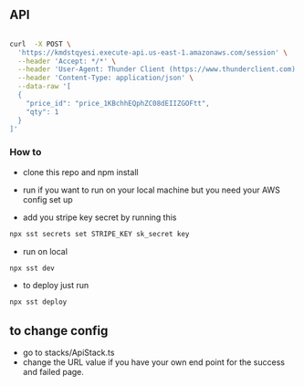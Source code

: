 
## API

```bash

curl  -X POST \
  'https://kmdstqyesi.execute-api.us-east-1.amazonaws.com/session' \
  --header 'Accept: */*' \
  --header 'User-Agent: Thunder Client (https://www.thunderclient.com)' \
  --header 'Content-Type: application/json' \
  --data-raw '[
  {
    "price_id": "price_1KBchhEQphZC08dEIIZGOFtt",
    "qty": 1
  }
]'
```
### How to 
- clone this repo and npm install

- run if you want to run on your local machine but you need your AWS config set up


- add you stripe key secret by running this 

```bash
npx sst secrets set STRIPE_KEY sk_secret key
```

- run on local

```bash
npx sst dev
```

- to deploy just run 
```bash
npx sst deploy
```


## to change config 
- go to stacks/ApiStack.ts
- change the URL value if you have your own end point for the success and failed page. 
